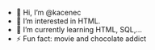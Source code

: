 - 👋 Hi, I’m @kacenec
- 👀 I’m interested in HTML.
- 🌱 I’m currently learning HTML, SQL,...
- ⚡ Fun fact: movie and chocolate addict

<!---
kacenec/kacenec is a ✨ special ✨ repository because its `README.md` (this file) appears on your GitHub profile.
You can click the Preview link to take a look at your changes.
--->
